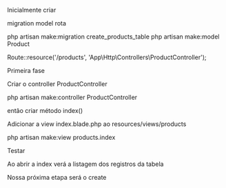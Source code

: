 Inicialmente criar

migration
model
rota

php artisan make:migration create_products_table
php artisan make:model Product

Route::resource('/products', 'App\Http\Controllers\ProductController');

Primeira fase

Criar o controller ProductController

php artisan make:controller ProductController

então criar método index()

Adicionar a view index.blade.php ao resources/views/products

php artisan make:view products.index

Testar

Ao abrir a index verá a listagem dos registros da tabela

Nossa próxima etapa será o create


